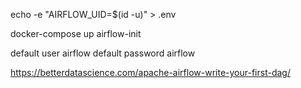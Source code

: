 echo -e "AIRFLOW_UID=$(id -u)" > .env

docker-compose up airflow-init

default user airflow
default password airflow

https://betterdatascience.com/apache-airflow-write-your-first-dag/